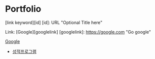 # Portfolio


[link keyword][id]
[id]: URL "Optional Title here"

Link: [Google][googlelink]
[googlelink]: https://google.com "Go google"

<a href="google.co.kr">Google<br>
* [성적프로그램](http://google.co.kr)
